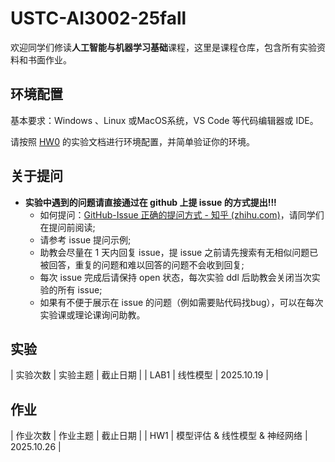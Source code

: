 # USTC-AI3002-25fall

欢迎同学们修读**人工智能与机器学习基础**课程，这里是课程仓库，包含所有实验资料和书面作业。




## 环境配置
基本要求：Windows 、Linux 或MacOS系统，VS Code 等代码编辑器或 IDE。

请按照 [HW0](./HWs/HW0) 的实验文档进行环境配置，并简单验证你的环境。



## 关于提问

- **实验中遇到的问题请直接通过在 github 上提 issue 的方式提出!!!**
  - 如何提问：[GitHub-Issue 正确的提问方式 - 知乎 (zhihu.com)](https://zhuanlan.zhihu.com/p/75691927)，请同学们在提问前阅读;
  - 请参考 issue 提问示例;
  - 助教会尽量在 1 天内回复 issue，提 issue 之前请先搜索有无相似问题已被回答，重复的问题和难以回答的问题不会收到回复;
  - 每次 issue 完成后请保持 open 状态，每次实验 ddl 后助教会关闭当次实验的所有 issue;
  - 如果有不便于展示在 issue 的问题（例如需要贴代码找bug），可以在每次实验课或理论课询问助教。
 
## 实验
| 实验次数 | 实验主题 | 截止日期 |
| LAB1 | 线性模型 | 2025.10.19 |

## 作业
| 作业次数 | 作业主题 | 截止日期 |
| HW1 | 模型评估 & 线性模型 & 神经网络 | 2025.10.26 |
